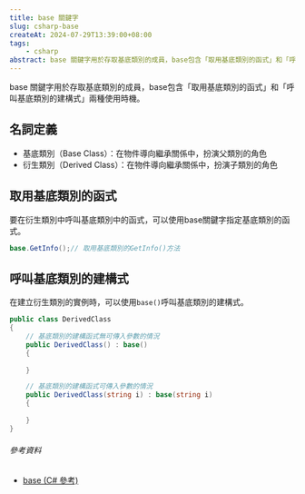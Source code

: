 ```yaml
---
title: base 關鍵字
slug: csharp-base
createAt: 2024-07-29T13:39:00+08:00
tags:
    - csharp
abstract: base 關鍵字用於存取基底類別的成員，base包含「取用基底類別的函式」和「呼叫基底類別的建構式」兩種使用時機。
---
```

base 關鍵字用於存取基底類別的成員，base包含「取用基底類別的函式」和「呼叫基底類別的建構式」兩種使用時機。

## 名詞定義
- 基底類別（Base Class）：在物件導向繼承關係中，扮演父類別的角色
- 衍生類別（Derived Class）：在物件導向繼承關係中，扮演子類別的角色

## 取用基底類別的函式
要在衍生類別中呼叫基底類別中的函式，可以使用base關鍵字指定基底類別的函式。
```csharp
base.GetInfo();// 取用基底類別的GetInfo()方法
```

## 呼叫基底類別的建構式
在建立衍生類別的實例時，可以使用`base()`呼叫基底類別的建構式。
```csharp
public class DerivedClass
{
    // 基底類別的建構函式無可傳入參數的情況
    public DerivedClass() : base()
    {
        
    }

    // 基底類別的建構函式可傳入參數的情況
    public DerivedClass(string i) : base(string i)
    {
        
    }
}
```

###### 參考資料
- [base (C# 參考)]

[base (C# 參考)]: https://learn.microsoft.com/zh-tw/dotnet/csharp/language-reference/keywords/base
